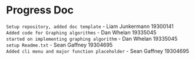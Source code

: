 # Progress Doc

`Setup repository, added doc template` - Liam Junkermann 19300141 \
`Added code for Graphing algorithms` - Dan Whelan 19335045 \
`started on implementing graphing algorithm` - Dan Whelan 19335045 \
`setup Readme.txt` - Sean Gaffney 19304695 \
`Added cli menu and major function placeholder` - Sean Gaffney 19304695

